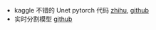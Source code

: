 
- kaggle 不错的 Unet pytorch 代码 [zhihu](https://zhuanlan.zhihu.com/p/97488817), [github](https://github.com/Qiuyan918/Unet_Implementation_PyTorch)
- 实时分割模型 [github](https://ansleliu.github.io/LightNet.html)